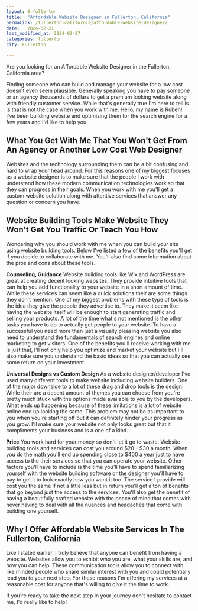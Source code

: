 ```yaml
---
layout: 0-fullerton
title:  "Affordable Website Designer in Fullerton, California"
permalink: /fullerton-california/affordable-website-designer/
date:   2024-02-21
last_modified_at: 2024-02-27
categories: fullerton
city: Fullerton

---
```


Are you looking for an Affordable Website Designer in the Fullerton, California area?

Finding someone who can build and manage your website for a low cost doesn't even seem plausible. Generally speaking you have to pay someone or an agency thousands of dollars to get a premium looking website along with friendly customer service. While that's generally true I'm here to tell is is that is not the case when you work with me. Hello, my name is Ruben! I've been building website and optimizing them for the search engine for a few years and I'd like to help you.

## What You Get With Me That You Won't Get From An Agency or Another Low Cost Web Designer
Websites and the technology surrounding them can be a bit confusing and hard to wrap your head around. For this reasons one of my biggest focuses as a website designer is to make sure that the people I work with understand how these modern communication technologies work so that they can progress in their goals. When you work with me you'll get a custom website solution along with attentive services that answer any question or concern you have.

## Website Building Tools Make Website They Won't Get You Traffic Or Teach You How
Wondering why you should work with me when you can build your site using website building tools. Below I've listed a few of the benefits you'll get if you decide to collaborate with me. You'll also find some information about the pros and cons about these tools.

**Counseling, Guidance** Website building tools like Wix and WordPress are great at creating decent looking websites. They provide intuitive tools that can help you add functionality to your website in a short amount of time. While these services can seem like a quick solutions their are some things they don't mention. One of my biggest problems with these type of tools is the idea they give the people they advertise to. They make it seem like having the website itself will be enough to start generating traffic and selling your products. A lot of the time what's not mentioned is the other tasks you have to do to actually get people to your website. To have a successful you need more than just a visually pleasing website you also need to understand the fundamentals of search engines and online marketing to get visitors. One of the benefits you'll receive working with me is just that, I'll not only help you optimize and market your website but I'll also make sure you understand the basic ideas so that you can actually see some return on your investment.

**Universal Designs vs Custom Design** As a website designer/developer I've used many different tools to make website including website builders. One of the major downside to a lot of these drag and drop tools is the design. While their are a decent amount of themes you can choose from you're pretty much stuck with the options made available to you by the developers. What ends up happening because of these limitations is a lot of website online end up looking the same. This problem may not be as important to you when you're starting off but it can definitely hinder your progress as you grow. I'll make sure your website not only looks great but that it compliments your business and is a one of a kind. 

**Price** You work hard for your money so don't let it go to waste. Website building tools and services can cost you around $20 - $30 a month. When you do the math you'll end up spending close to $400 a year just to have access to the their services so that you can operate your website. Other factors you'll have to include is the time you'll have to spend familiarizing yourself with the website building software or the designer you'll have to pay to get it to look exactly how you want it too. The service I provide will cost you the same if not a little less but in return you'll get a ton of benefits that go beyond just the access to the services. You'll also get the benefit of having a beautifully crafted website with the peace of mind that comes with never having to deal with all the nuances and headaches that come with building one yourself.

## Why I Offer Affordable Website Services In The Fullerton, California
Like I stated earlier, I truly believe that anyone can benefit from having a website. Websites allow you to exhibit who you are, what your skills are, and how you can help. These communication tools allow you to connect with like minded people who share similar interest with you and could potentially lead you to your next step. For these reasons I'm offering my services at a reasonable cost for anyone that's willing to give it the time to work.

If you're ready to take the next step in your journey don't hesitate to contact me, I'd really like to help!



